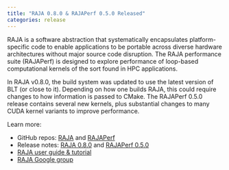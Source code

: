 ```yaml
---
title: "RAJA 0.8.0 & RAJAPerf 0.5.0 Released"
categories: release
---
```


RAJA is a software abstraction that systematically encapsulates platform-specific code to enable applications to be portable across diverse hardware architectures without major source code disruption. The RAJA performance suite (RAJAPerf) is designed to explore performance of loop-based computational kernels of the sort found in HPC applications.

In RAJA v0.8.0, the build system was updated to use the latest version of BLT (or close to it). Depending on how one builds RAJA, this could require changes to how information is passed to CMake. The RAJAPerf 0.5.0 release contains several new kernels, plus substantial changes to many CUDA kernel variants to improve performance.

Learn more:

- GitHub repos: [RAJA](https://github.com/LLNL/raja) and [RAJAPerf](https://github.com/LLNL/RAJAPerf)
- Release notes: [RAJA 0.8.0](https://github.com/LLNL/RAJA/releases/tag/v0.8.0) and [RAJAPerf 0.5.0](https://github.com/LLNL/RAJAPerf/releases/tag/v0.5.0)
- [RAJA user guide & tutorial](https://raja.readthedocs.io/en/main/)
- [RAJA Google group](https://groups.google.com/forum/#!forum/raja-users)
